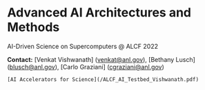 # Advanced AI Architectures and Methods

AI-Driven Science on Supercomputers @ ALCF 2022

**Contact:** [Venkat Vishwanath] ([venkat@anl.gov](mailto:///venkat@anl.gov)), [Bethany Lusch] ([blusch@anl.gov](mailto:///blusch@anl.gov)), [Carlo Graziani] ([cgraziani@anl.gov](mailto:///cgraziani@anl.gov)) 


    [AI Accelerators for Science](/ALCF_AI_Testbed_Vishwanath.pdf) 

